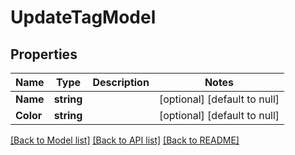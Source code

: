 # UpdateTagModel

## Properties
Name | Type | Description | Notes
------------ | ------------- | ------------- | -------------
**Name** | **string** |  | [optional] [default to null]
**Color** | **string** |  | [optional] [default to null]

[[Back to Model list]](../README.md#documentation-for-models) [[Back to API list]](../README.md#documentation-for-api-endpoints) [[Back to README]](../README.md)

